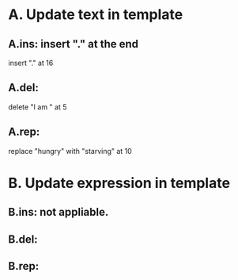 # A. Update text in template
## A.ins: insert "." at the end
  insert "." at 16

## A.del: 
  delete "I am " at 5

## A.rep: 
  replace "hungry" with "starving" at 10

# B. Update expression in template
## B.ins: not appliable.

## B.del: 

## B.rep: 
